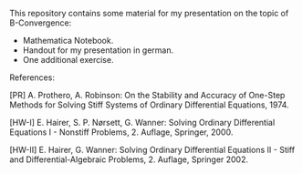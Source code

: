 This repository contains some material for my presentation on the topic of B-Convergence: 
* Mathematica Notebook.
* Handout for my presentation in german. 
* One additional exercise.  

References: 

[PR] A. Prothero, A. Robinson: On the Stability and Accuracy of One-Step Methods for
Solving Stiff Systems of Ordinary Differential Equations, 1974.

[HW-I] E. Hairer, S. P. Nørsett, G. Wanner: Solving Ordinary Differential Equations I - Nonstiff
Problems, 2. Auflage, Springer, 2000. 

[HW-II] E. Hairer, G. Wanner: Solving Ordinary Differential Equations II - Stiff and Differential-Algebraic Problems, 2. Auflage, Springer 2002. 
